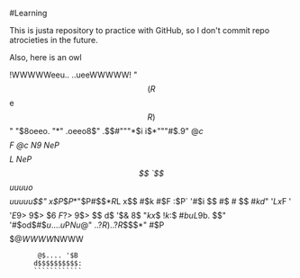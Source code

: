 #Learning

This is justa repository to practice with GitHub, so I don't commit repo atrocieties in the future.

Also, here is an owl

!WWWWWeeu..   ..ueeWWWWW!
 "$$(    R$$e$$R    )$$"
  "$8oeeo. "*" .oeeo8$"
  .$$#"""*$i i$*"""#$$.
  9$" @*c $$ $$F @*c $N
  9$  NeP $$ $$L NeP $$
  `$$uuuuo$$ $$uuuuu$$"
  x$P**$$P*$"$P#$$$*R$L
 x$$   #$k #$F :$P` '#$i
 $$     #$  #  $$     #$k
d$"     '$L   x$F     '$$
$$      '$E   9$>      9$>
$6       $F   ?$>      9$>
$$      d$    '$&      8$
"$k    x$$     !$k    :$$
 #$b  u$$L      9$b.  $$"
 '#$od$#$$u....u$P$Nu@$"
 ..?$R)..?R$$$$*"  #$P
 $$$$$$$$$$$$$$@WWWW$NWWW
 `````""3$F""""#$F"""""""
        @$.... '$B
       d$$$$$$$$$$:
       ````````````
